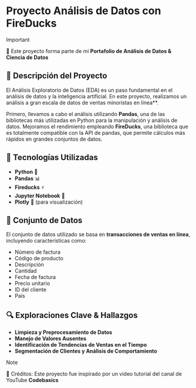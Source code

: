 # Proyecto Análisis de Datos con FireDucks

> [!IMPORTANT]  
> 📌 Este proyecto forma parte de mi **Portafolio de Análisis de Datos & Ciencia de Datos**

## 📌 Descripción del Proyecto
El Análisis Exploratorio de Datos (EDA) es un paso fundamental en el análisis de datos y la inteligencia artificial. En este proyecto, realizamos un análisis a gran escala de datos de ventas minoristas en línea**.

Primero, llevamos a cabo el análisis utilizando **Pandas**, una de las bibliotecas más utilizadas en Python para la manipulación y análisis de datos. Mejoramos el rendimiento empleando **FireDucks**, una biblioteca que es totalmente compatible con la API de pandas, que permite cálculos más rápidos en grandes conjuntos de datos.

## 🚀 Tecnologías Utilizadas
- **Python** 🐍
- **Pandas** 📊
- **Fireducks** ⚡
- **Jupyter Notebook** 📓
- **Plotly** 🎨 (para visualización)

## 📂 Conjunto de Datos
El conjunto de datos utilizado se basa en **transacciones de ventas en línea**, incluyendo características como:
- Número de factura
- Código de producto
- Descripción
- Cantidad
- Fecha de factura
- Precio unitario
- ID del cliente
- País

## 🔍 Exploraciones Clave & Hallazgos
- **Limpieza y Preprocesamiento de Datos**
- **Manejo de Valores Ausentes**
- **Identificación de Tendencias de Ventas en el Tiempo**
- **Segmentación de Clientes y Análisis de Comportamiento**


> [!NOTE]  
> 📝 Créditos: Este proyecto fue inspirado por un video tutorial del canal de YouTube **Codebasics**
